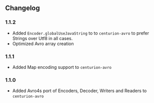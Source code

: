 ## Changelog

### 1.1.2

* Added `Encoder.globalUseJavaString` to  to `centurion-avro` to prefer Strings over Utf8 in all cases.
* Optimized Avro array creation

### 1.1.1

* Added Map encoding support to `centurion-avro`

### 1.1.0

* Added Avro4s port of Encoders, Decoder, Writers and Readers to `centurion-avro`
